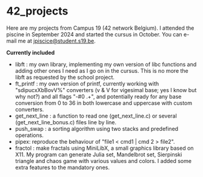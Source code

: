 # 42_projects
Here are my projects from Campus 19 (42 network Belgium). I attended the piscine in September 2024 and started the cursus in October.
You can e-mail me at jpiscice@student.s19.be.

**Currently included**
- libft : my own library, implementing my own version of libc functions and adding other ones I need as I go on in the cursus. This is no more the libft as requested by the school project.
- ft_printf : my own version of printf, currently working with "sdipucxXbBovV%" converters (v & V for vigesimal base; yes I know but why not?) and all flags "-#0 .+", and potentially ready for any base conversion from 0 to 36 in both lowercase and uppercase with custom converters.
- get_next_line : a function to read one (get_next_line.c) or several (get_next_line_bonus.c) files line by line.
- push_swap : a sorting algorithm using two stacks and predefined operations.
- pipex: reproduce the behaviour of "file1 < cmd1 | cmd 2 > file2".
- fractol : make fractals using MiniLibX, a small graphics library based on X11. My program can generate Julia set, Mandelbrot set, Sierpinski triangle and chaos game with various values and colors. I added some extra features to the mandatory ones.

